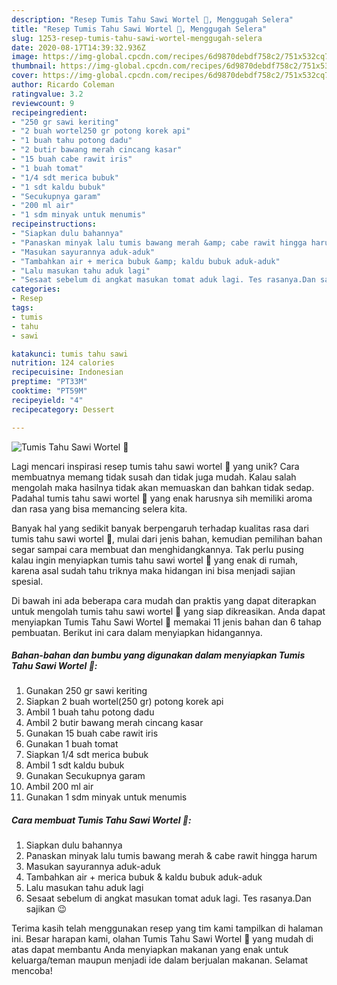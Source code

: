 ```yaml
---
description: "Resep Tumis Tahu Sawi Wortel 🥗, Menggugah Selera"
title: "Resep Tumis Tahu Sawi Wortel 🥗, Menggugah Selera"
slug: 1253-resep-tumis-tahu-sawi-wortel-menggugah-selera
date: 2020-08-17T14:39:32.936Z
image: https://img-global.cpcdn.com/recipes/6d9870debdf758c2/751x532cq70/tumis-tahu-sawi-wortel-🥗-foto-resep-utama.jpg
thumbnail: https://img-global.cpcdn.com/recipes/6d9870debdf758c2/751x532cq70/tumis-tahu-sawi-wortel-🥗-foto-resep-utama.jpg
cover: https://img-global.cpcdn.com/recipes/6d9870debdf758c2/751x532cq70/tumis-tahu-sawi-wortel-🥗-foto-resep-utama.jpg
author: Ricardo Coleman
ratingvalue: 3.2
reviewcount: 9
recipeingredient:
- "250 gr sawi keriting"
- "2 buah wortel250 gr potong korek api"
- "1 buah tahu potong dadu"
- "2 butir bawang merah cincang kasar"
- "15 buah cabe rawit iris"
- "1 buah tomat"
- "1/4 sdt merica bubuk"
- "1 sdt kaldu bubuk"
- "Secukupnya garam"
- "200 ml air"
- "1 sdm minyak untuk menumis"
recipeinstructions:
- "Siapkan dulu bahannya"
- "Panaskan minyak lalu tumis bawang merah &amp; cabe rawit hingga harum"
- "Masukan sayurannya aduk-aduk"
- "Tambahkan air + merica bubuk &amp; kaldu bubuk aduk-aduk"
- "Lalu masukan tahu aduk lagi"
- "Sesaat sebelum di angkat masukan tomat aduk lagi. Tes rasanya.Dan sajikan 😉"
categories:
- Resep
tags:
- tumis
- tahu
- sawi

katakunci: tumis tahu sawi 
nutrition: 124 calories
recipecuisine: Indonesian
preptime: "PT33M"
cooktime: "PT59M"
recipeyield: "4"
recipecategory: Dessert

---
```



![Tumis Tahu Sawi Wortel 🥗](https://img-global.cpcdn.com/recipes/6d9870debdf758c2/751x532cq70/tumis-tahu-sawi-wortel-🥗-foto-resep-utama.jpg)

Lagi mencari inspirasi resep tumis tahu sawi wortel 🥗 yang unik? Cara membuatnya memang tidak susah dan tidak juga mudah. Kalau salah mengolah maka hasilnya tidak akan memuaskan dan bahkan tidak sedap. Padahal tumis tahu sawi wortel 🥗 yang enak harusnya sih memiliki aroma dan rasa yang bisa memancing selera kita.



Banyak hal yang sedikit banyak berpengaruh terhadap kualitas rasa dari tumis tahu sawi wortel 🥗, mulai dari jenis bahan, kemudian pemilihan bahan segar sampai cara membuat dan menghidangkannya. Tak perlu pusing kalau ingin menyiapkan tumis tahu sawi wortel 🥗 yang enak di rumah, karena asal sudah tahu triknya maka hidangan ini bisa menjadi sajian spesial.


Di bawah ini ada beberapa cara mudah dan praktis yang dapat diterapkan untuk mengolah tumis tahu sawi wortel 🥗 yang siap dikreasikan. Anda dapat menyiapkan Tumis Tahu Sawi Wortel 🥗 memakai 11 jenis bahan dan 6 tahap pembuatan. Berikut ini cara dalam menyiapkan hidangannya.

<!--inarticleads1-->

##### Bahan-bahan dan bumbu yang digunakan dalam menyiapkan Tumis Tahu Sawi Wortel 🥗:

1. Gunakan 250 gr sawi keriting
1. Siapkan 2 buah wortel(250 gr) potong korek api
1. Ambil 1 buah tahu potong dadu
1. Ambil 2 butir bawang merah cincang kasar
1. Gunakan 15 buah cabe rawit iris
1. Gunakan 1 buah tomat
1. Siapkan 1/4 sdt merica bubuk
1. Ambil 1 sdt kaldu bubuk
1. Gunakan Secukupnya garam
1. Ambil 200 ml air
1. Gunakan 1 sdm minyak untuk menumis




<!--inarticleads2-->

##### Cara membuat Tumis Tahu Sawi Wortel 🥗:

1. Siapkan dulu bahannya
1. Panaskan minyak lalu tumis bawang merah &amp; cabe rawit hingga harum
1. Masukan sayurannya aduk-aduk
1. Tambahkan air + merica bubuk &amp; kaldu bubuk aduk-aduk
1. Lalu masukan tahu aduk lagi
1. Sesaat sebelum di angkat masukan tomat aduk lagi. Tes rasanya.Dan sajikan 😉




Terima kasih telah menggunakan resep yang tim kami tampilkan di halaman ini. Besar harapan kami, olahan Tumis Tahu Sawi Wortel 🥗 yang mudah di atas dapat membantu Anda menyiapkan makanan yang enak untuk keluarga/teman maupun menjadi ide dalam berjualan makanan. Selamat mencoba!
